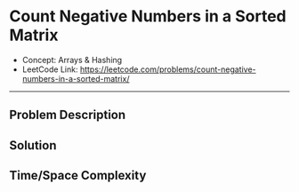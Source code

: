 # Count Negative Numbers in a Sorted Matrix

- Concept: Arrays & Hashing
- LeetCode Link: https://leetcode.com/problems/count-negative-numbers-in-a-sorted-matrix/

---

## Problem Description

## Solution

## Time/Space Complexity

